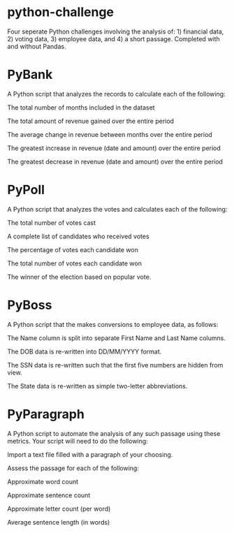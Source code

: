# python-challenge

Four seperate Python challenges involving the analysis of: 1) financial data, 2) voting data, 3) employee data, and 4) a short passage. Completed with and without Pandas.

# PyBank 

A Python script that analyzes the records to calculate each of the following:

The total number of months included in the dataset

The total amount of revenue gained over the entire period

The average change in revenue between months over the entire period

The greatest increase in revenue (date and amount) over the entire period

The greatest decrease in revenue (date and amount) over the entire period


# PyPoll 

A Python script that analyzes the votes and calculates each of the following:

The total number of votes cast

A complete list of candidates who received votes

The percentage of votes each candidate won

The total number of votes each candidate won

The winner of the election based on popular vote.

# PyBoss

A Python script that the makes conversions to employee data, as follows:

The Name column is split into separate First Name and Last Name columns.

The DOB data is re-written into DD/MM/YYYY format.

The SSN data is re-written such that the first five numbers are hidden from view.

The State data is re-written as simple two-letter abbreviations.

# PyParagraph 

A Python script to automate the analysis of any such passage using these metrics. Your script will need to do the following:

Import a text file filled with a paragraph of your choosing.

Assess the passage for each of the following:

Approximate word count

Approximate sentence count

Approximate letter count (per word)

Average sentence length (in words)


